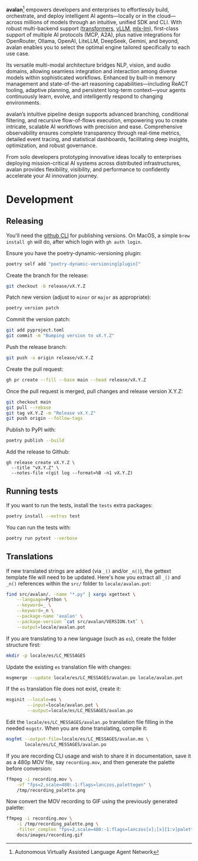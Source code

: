 **avalan**[^1] empowers developers and enterprises to
effortlessly build, orchestrate, and deploy intelligent
AI agents—locally or in the cloud—across millions of models through
an intuitive, unified SDK and CLI. With robust
multi-backend support ([transformers](https://github.com/huggingface/transformers),
[vLLM](https://github.com/vllm-project/vllm),
[mlx-lm](https://github.com/ml-explore/mlx-lm)), first-class
support of multiple AI protocols (MCP, A2A), plus native
integrations for OpenRouter, Ollama, OpenAI, LiteLLM, DeepSeek, Gemini, and
beyond, avalan enables you to select the optimal  engine
tailored specifically to each use case.

Its versatile multi-modal architecture bridges NLP, vision, and
audio domains, allowing seamless integration and interaction among
diverse models within sophisticated workflows. Enhanced by built-in
memory management and state-of-the-art reasoning
capabilities—including ReACT tooling,
adaptive planning, and persistent long-term context—your agents
continuously learn, evolve, and intelligently respond to changing
environments.

avalan’s intuitive pipeline design supports advanced branching,
conditional filtering, and recursive flow-of-flows execution,
empowering you to create intricate, scalable AI workflows with
precision and ease. Comprehensive observability ensures complete
transparency through real-time metrics, detailed event tracing,
and statistical dashboards, facilitating deep insights,
optimization, and robust governance.

From solo developers prototyping innovative ideas locally to
enterprises deploying mission-critical AI systems across
distributed infrastructures, avalan provides flexibility,
visibility, and performance to confidently accelerate your
AI innovation journey.

# Development

## Releasing

You'll need the [github CLI](https://github.com/cli/cli)
for publishing versions. On MacOS, a simple `brew install gh` will do,
after which login with `gh auth login`.

Ensure you have the poetry-dynamic-versioning plugin:

```bash
poetry self add "poetry-dynamic-versioning[plugin]"
```

Create the branch for the release:

```bash
git checkout -b release/vX.Y.Z
```

Patch new version (adjust to `minor` or `major` as appropriate):

```bash
poetry version patch
```

Commit the version patch:

```bash
git add pyproject.toml
git commit -m "Bumping version to vX.Y.Z"
```

Push the release branch:

```bash
git push -u origin release/vX.Y.Z
```

Create the pull request:

```bash
gh pr create --fill --base main --head release/vX.Y.Z
```

Once the pull request is merged, pull changes and release version X.Y.Z:

```bash
git checkout main
git pull --rebase
git tag vX.Y.Z -m "Release vX.Y.Z"
git push origin --follow-tags
```

Publish to PyPI with:

```bash
poetry publish --build
```

Add the release to Github:

```
gh release create vX.Y.Z \
  --title "vX.Y.Z" \
  --notes-file <(git log --format=%B -n1 vX.Y.Z)
```

## Running tests

If you want to run the tests, install the `tests` extra packages:

```bash
poetry install --extras test
```

You can run the tests with:

```bash
poetry run pytest --verbose
```

## Translations

If new translated strings are added (via `_()` and/or `_n()`), the gettext template file will need to be updated. Here's how you extract all `_()` and `_n()` references within the `src/` folder to `locale/avalan.pot`:

```bash
find src/avalan/. -name "*.py" | xargs xgettext \
    --language=Python \
    --keyword=_ \
    --keyword=_n \
    --package-name 'avalan' \
    --package-version `cat src/avalan/VERSION.txt` \
    --output=locale/avalan.pot
```

If you are translating to a new language (such as `es`), create the folder structure first:

```bash
mkdir -p locale/es/LC_MESSAGES
```

Update the existing `es` translation file with changes:

```bash
msgmerge --update locale/es/LC_MESSAGES/avalan.po locale/avalan.pot
```

If the `es` translation file does not exist, create it:

```bash
msginit --locale=es \
        --input=locale/avalan.pot \
        --output=locale/es/LC_MESSAGES/avalan.po
```

Edit the `locale/es/LC_MESSAGES/avalan.po` translation file filling in the needed `msgstr`. When you are done translating, compile it:

```bash
msgfmt --output-file=locale/es/LC_MESSAGES/avalan.mo \
       locale/es/LC_MESSAGES/avalan.po
```

If you are recording CLI usage and wish to share it in documentation, save
it as a 480p MOV file, say `recording.mov`, and then generate the palette
before conversion:

```bash
ffmpeg -i recording.mov \
    -vf "fps=2,scale=480:-1:flags=lanczos,palettegen" \
    /tmp/recording_palette.png
```

Now convert the MOV recording to GIF using the previously generated palette:

```bash
ffmpeg -i recording.mov \
    -i /tmp/recording_palette.png \
    -filter_complex "fps=2,scale=480:-1:flags=lanczos[x];[x][1:v]paletteuse" \
    docs/images/recording.gif
```


[^1]: Autonomous Virtually Assisted Language Agent Network
